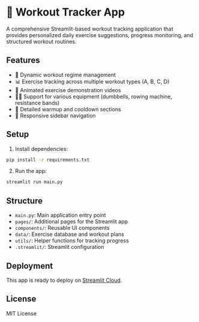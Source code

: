 # 💪 Workout Tracker App

A comprehensive Streamlit-based workout tracking application that provides personalized daily exercise suggestions, progress monitoring, and structured workout routines.

## Features

- 🎯 Dynamic workout regime management
- 📊 Exercise tracking across multiple workout types (A, B, C, D)
- 🎥 Animated exercise demonstration videos
- 🏋️‍♂️ Support for various equipment (dumbbells, rowing machine, resistance bands)
- 🌅 Detailed warmup and cooldown sections
- 📱 Responsive sidebar navigation

## Setup

1. Install dependencies:
```bash
pip install -r requirements.txt
```

2. Run the app:
```bash
streamlit run main.py
```

## Structure

- `main.py`: Main application entry point
- `pages/`: Additional pages for the Streamlit app
- `components/`: Reusable UI components
- `data/`: Exercise database and workout plans
- `utils/`: Helper functions for tracking progress
- `.streamlit/`: Streamlit configuration

## Deployment

This app is ready to deploy on [Streamlit Cloud](https://streamlit.io/cloud).

## License

MIT License

